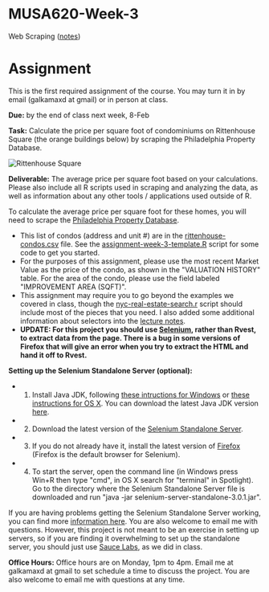 # MUSA620-Week-3
Web Scraping ([notes](https://github.com/MUSA-620-Fall-2017/MUSA-620-Week-3/blob/master/week-3-web-scraping.pptx))


# Assignment

This is the first required assignment of the course. You may turn it in by email (galkamaxd at gmail) or in person at class.

**Due:** by the end of class next week, 8-Feb

**Task:** Calculate the price per square foot of condominiums on Rittenhouse Square (the orange buildings below) by scraping the Philadelphia Property Database.

![Rittenhouse Square](https://blueshift.io/rittenhouse.png "Rittenhouse Square Condominiums")

**Deliverable:** The average price per square foot based on your calculations. Please also include all R scripts used in scraping and analyzing the data, as well as information about any other tools / applications used outside of R.

To calculate the average price per square foot for these homes, you will need to scrape the [Philadelphia Property Database](http://property.phila.gov/).
- This list of condos (address and unit #) are in the [rittenhouse-condos.csv](https://github.com/MUSA-620-Fall-2017/MUSA-620-Week-3/blob/master/rittenhouse-condos.csv) file. See the [assignment-week-3-template.R](https://github.com/MUSA-620-Fall-2017/MUSA-620-Week-3/blob/master/assignment-week-3-template.R) script for some code to get you started.
- For the purposes of this assignment, please use the most recent Market Value as the price of the condo, as shown in the "VALUATION HISTORY" table. For the area of the condo, please use the field labeled "IMPROVEMENT AREA (SQFT)".
- This assignment may require you to go beyond the examples we covered in class, though the [nyc-real-estate-search.r](https://github.com/MUSA-620-Fall-2017/MUSA-620-Week-3/blob/master/nyc-real-estate-search.r) script should include most of the pieces that you need. I also added some additional information about selectors into the [lecture notes](https://github.com/MUSA-620-Fall-2017/MUSA-620-Week-3/blob/master/week-3-web-scraping.pptx).
- **UPDATE<a name="headin"></a>: For this project you should use [Selenium](https://cran.r-project.org/web/packages/RSelenium/RSelenium.pdf), rather than Rvest, to extract data from the page. There is a bug in some versions of Firefox that will give an error when you try to extract the HTML and hand it off to Rvest.**

**Setting up the Selenium Standalone Server (optional):**
- 1. Install Java JDK, following [these intructions for Windows](https://docs.oracle.com/javase/8/docs/technotes/guides/install/windows_jdk_install.html) or [these instructions for OS X](https://docs.oracle.com/javase/8/docs/technotes/guides/install/mac_jdk.html). You can download the latest Java JDK version [here](http://www.oracle.com/technetwork/java/javase/downloads/index.html).
- 2. Download the latest version of the [Selenium Standalone Server](http://www.seleniumhq.org/download/).
- 3. If you do not already have it, install the latest version of [Firefox](https://www.mozilla.org/en-US/firefox/products/) (Firefox is the default browser for Selenium).
- 4. To start the server, open the command line (in Windows press Win+R then type "cmd", in OS X search for "terminal" in Spotlight). Go to the directory where the Selenium Standalone Server file is downloaded and run "java -jar selenium-server-standalone-3.0.1.jar".


If you are having problems getting the Selenium Standalone Server working, you can find more [information here](https://cran.r-project.org/web/packages/RSelenium/vignettes/RSelenium-basics.html). You are also welcome to email me with questions. However, this project is not meant to be an exercise in setting up servers, so if you are finding it overwhelming to set up the standalone server, you should just use [Sauce Labs](https://saucelabs.com/), as we did in class.

**Office Hours:**
Office hours are on Monday, 1pm to 4pm. Email me at galkamaxd at gmail to set schedule a time to discuss the project. You are also welcome to email me with questions at any time.
